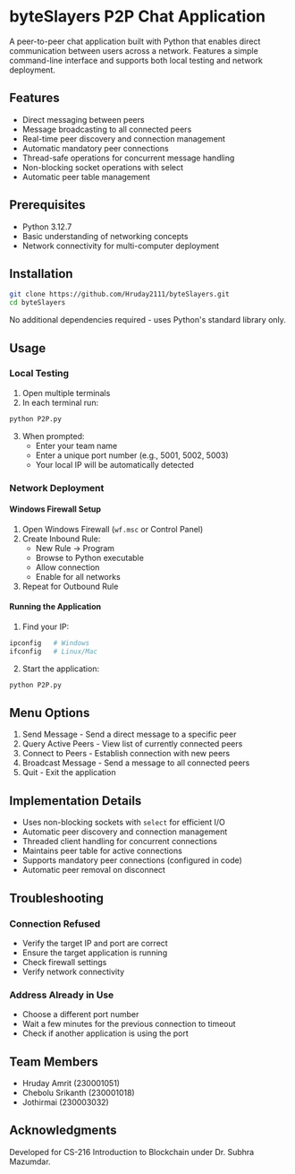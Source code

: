 # byteSlayers P2P Chat Application

A peer-to-peer chat application built with Python that enables direct communication between users across a network. Features a simple command-line interface and supports both local testing and network deployment.

## Features
- Direct messaging between peers
- Message broadcasting to all connected peers
- Real-time peer discovery and connection management
- Automatic mandatory peer connections
- Thread-safe operations for concurrent message handling
- Non-blocking socket operations with select
- Automatic peer table management

## Prerequisites
- Python 3.12.7
- Basic understanding of networking concepts
- Network connectivity for multi-computer deployment

## Installation
```bash
git clone https://github.com/Hruday2111/byteSlayers.git
cd byteSlayers
```
No additional dependencies required - uses Python's standard library only.

## Usage

### Local Testing
1. Open multiple terminals
2. In each terminal run:
```bash
python P2P.py
```
3. When prompted:
   - Enter your team name
   - Enter a unique port number (e.g., 5001, 5002, 5003)
   - Your local IP will be automatically detected

### Network Deployment

#### Windows Firewall Setup
1. Open Windows Firewall (`wf.msc` or Control Panel)
2. Create Inbound Rule:
   - New Rule → Program
   - Browse to Python executable
   - Allow connection
   - Enable for all networks
3. Repeat for Outbound Rule

#### Running the Application
1. Find your IP:
```bash
ipconfig   # Windows
ifconfig   # Linux/Mac
```

2. Start the application:
```bash
python P2P.py
```

## Menu Options
1. Send Message - Send a direct message to a specific peer
2. Query Active Peers - View list of currently connected peers
3. Connect to Peers - Establish connection with new peers
4. Broadcast Message - Send a message to all connected peers
0. Quit - Exit the application

## Implementation Details
- Uses non-blocking sockets with `select` for efficient I/O
- Automatic peer discovery and connection management
- Threaded client handling for concurrent connections
- Maintains peer table for active connections
- Supports mandatory peer connections (configured in code)
- Automatic peer removal on disconnect

## Troubleshooting

### Connection Refused
- Verify the target IP and port are correct
- Ensure the target application is running
- Check firewall settings
- Verify network connectivity

### Address Already in Use
- Choose a different port number
- Wait a few minutes for the previous connection to timeout
- Check if another application is using the port

## Team Members
- Hruday Amrit                     (230001051)
- Chebolu Srikanth                 (230001018)
- Jothirmai                        (230003032)

## Acknowledgments
Developed for CS-216 Introduction to Blockchain under Dr. Subhra Mazumdar.